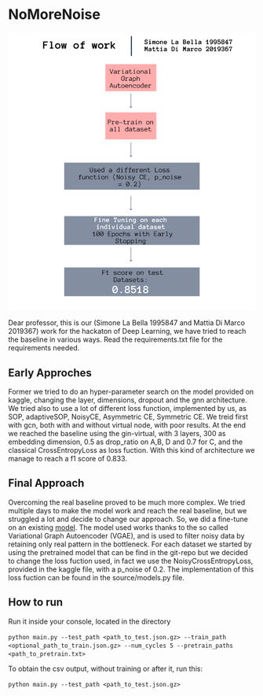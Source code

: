 # NoMoreNoise

![img](ImageTeaser.png)

Dear professor, this is our (Simone La Bella 1995847 and Mattia Di Marco 2019367) work for the hackaton of Deep Learning, we have tried to reach the baseline in various ways. Read the requirements.txt file for the requirements needed.

## Early Approches
Former we tried to do an hyper-parameter search on the model provided on kaggle, changing the layer, dimensions, dropout and the gnn architecture. We tried also to use a lot of different loss function, implemented by us, as SOP, adaptiveSOP, NoisyCE, Asymmetric CE, Symmetric CE. We treid first with gcn, both with and without virtual node, with poor results. At the end we reached the baseline using the gin-virtual, with 3 layers, 300 as embedding dimension, 0.5 as drop_ratio on A,B, D and 0.7 for C, and the classical CrossEntropyLoss as loss fuction. With this kind of architecture we manage to reach a f1 score of 0.833.

## Final Approach
Overcoming the real baseline proved to be much more complex. We tried multiple days to make the model work and reach the real baseline, but we struggled a lot and decide to change our approach. So, we did a fine-tune on an existing [model](https://github.com/cminuttim/Learning-with-Noisy-Graph-Labels-Competition-IJCNN_2025). The model used works thanks to the so called Variational Graph Autoencoder (VGAE), and is used to filter noisy data by retaining only real pattern in the bottleneck. For each dataset we started by using the pretrained model that can be find in the git-repo but we decided to change the loss fuction used, in fact we use the NoisyCrossEntropyLoss, provided in the kaggle file, with a p_noise of 0.2. The implementation of this loss fuction can be found in the source/models.py file.

## How to run

Run it inside your console, located in the directory

`python main.py --test_path <path_to_test.json.gz> --train_path <optional_path_to_train.json.gz> --num_cycles 5 --pretrain_paths <path_to_pretrain.txt> `

To obtain the csv output, without training or after it, run this:

`python main.py --test_path <path_to_test.json.gz> `
